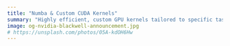 ```yaml
---
title: "Numba & Custom CUDA Kernels"
summary: "Highly efficient, custom GPU kernels tailored to specific tasks—leading to significant speedups in model training, simulation, and large-scale data processing."
image: og-nvidia-blackwell-announcement.jpg
# https://unsplash.com/photos/05A-kdOH6Hw
---
```


